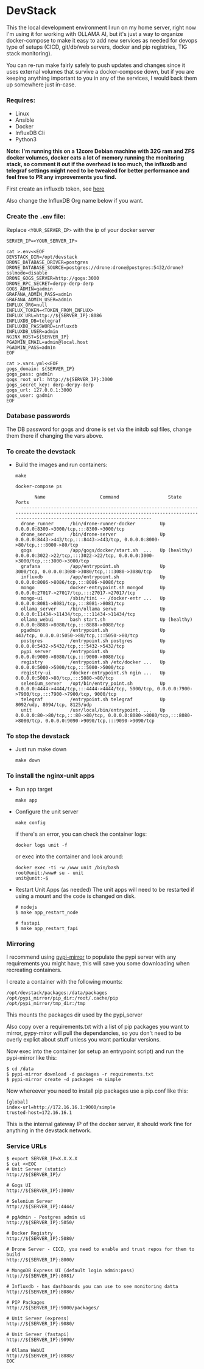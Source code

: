 DevStack
========

This the local development environment I run on my home server, right now I'm using it for working with OLLAMA AI, but it's just a way to organize docker-compose to make it easy to add new services as needed for devops type of setups (CICD, git/db/web servers, docker and pip registries, TIG stack monitoring).

You can re-run make fairly safely to push updates and changes since it uses external volumes that survive a docker-compose down, but if you are keeping anything important to you in any of the services, I would back them up somewhere just in-case.

### Requires:
* Linux
* Ansible
* Docker
* InfluxDB Cli
* Python3

**Note: I'm running this on a 12core Debian machine with 32G ram and ZFS docker volumes, docker eats a lot of memory running the monitoring stack, so comment it out if the overhead is too much, the influxdb and telegraf settings might need to be tweaked for better performance and feel free to PR any improvements you find.**

First create an influxdb token, see [here](https://docs.influxdata.com/influxdb/cloud/reference/cli/influx/auth/create/)

Also change the InfluxDB Org name below if you want.

### Create the `.env` file:
Replace `<YOUR_SERVER_IP>` with the ip of your docker server

```
SERVER_IP=<YOUR_SERVER_IP>

cat >.env<<EOF
DEVSTACK_DIR=/opt/devstack
DRONE_DATABASE_DRIVER=postgres
DRONE_DATABASE_SOURCE=postgres://drone:drone@postgres:5432/drone?sslmode=disable
DRONE_GOGS_SERVER=http://gogs:3000
DRONE_RPC_SECRET=derpy-derp-derp
GOGS_ADMIN=gadmin
GRAFANA_ADMIN_PASS=adm1n
GRAFANA_ADMIN_USER=admin
INFLUX_ORG=null
INFLUX_TOKEN=<TOKEN_FROM_INFLUX>
INFLUX_URL=http://${SERVER_IP}:8086
INFLUXDB_DB=telegraf
INFLUXDB_PASSWORD=influxdb
INFLUXDB_USER=admin
NGINX_HOST=${SERVER_IP}
PGADMIN_EMAIL=admin@local.host
PGADMIN_PASS=adm1n
EOF

cat >.vars.yml<<EOF
gogs_domain: ${SERVER_IP}
gogs_pass: gadm1n
gogs_root_url: http://${SERVER_IP}:3000
gogs_secret_key: derp-derpy-derp
gogs_url: 127.0.0.1:3000
gogs_user: gadmin
EOF
```


### Database passwords
The DB password for gogs and drone is set via the initdb sql files, change them there if changing the vars above.


### To create the devstack
* Build the images and run containers:
  ```
  make

  docker-compose ps

         Name                    Command                  State                                                              Ports
    --------------------------------------------------------------------------------------------------------------------------------------------------------------------------------------
    drone_runner      /bin/drone-runner-docker         Up             0.0.0.0:8300->3000/tcp,:::8300->3000/tcp
    drone_server      /bin/drone-server                Up             0.0.0.0:8443->443/tcp,:::8443->443/tcp, 0.0.0.0:8000->80/tcp,:::8000->80/tcp
    gogs              /app/gogs/docker/start.sh  ...   Up (healthy)   0.0.0.0:3022->22/tcp,:::3022->22/tcp, 0.0.0.0:3000->3000/tcp,:::3000->3000/tcp
    grafana           /app/entrypoint.sh               Up             3000/tcp, 0.0.0.0:3080->3080/tcp,:::3080->3080/tcp
    influxdb          /app/entrypoint.sh               Up             0.0.0.0:8086->8086/tcp,:::8086->8086/tcp
    mongo             docker-entrypoint.sh mongod      Up             0.0.0.0:27017->27017/tcp,:::27017->27017/tcp
    mongo-ui          /sbin/tini -- /docker-entr ...   Up             0.0.0.0:8081->8081/tcp,:::8081->8081/tcp
    ollama_server     /bin/ollama serve                Up             0.0.0.0:11434->11434/tcp,:::11434->11434/tcp
    ollama_webui      bash start.sh                    Up (healthy)   0.0.0.0:8888->8080/tcp,:::8888->8080/tcp
    pgadmin           /entrypoint.sh                   Up             443/tcp, 0.0.0.0:5050->80/tcp,:::5050->80/tcp
    postgres          /entrypoint.sh postgres          Up             0.0.0.0:5432->5432/tcp,:::5432->5432/tcp
    pypi_server       /entrypoint.sh                   Up             0.0.0.0:9000->8080/tcp,:::9000->8080/tcp
    registry          /entrypoint.sh /etc/docker ...   Up             0.0.0.0:5000->5000/tcp,:::5000->5000/tcp
    registry-ui       /docker-entrypoint.sh ngin ...   Up             0.0.0.0:5080->80/tcp,:::5080->80/tcp
    selenium_server   /opt/bin/entry_point.sh          Up             0.0.0.0:4444->4444/tcp,:::4444->4444/tcp, 5900/tcp, 0.0.0.0:7900->7900/tcp,:::7900->7900/tcp, 9000/tcp
    telegraf          /entrypoint.sh telegraf          Up             8092/udp, 8094/tcp, 8125/udp
    unit              /usr/local/bin/entrypoint. ...   Up             0.0.0.0:80->80/tcp,:::80->80/tcp, 0.0.0.0:8080->8080/tcp,:::8080->8080/tcp, 0.0.0.0:9090->9090/tcp,:::9090->9090/tcp
  ```

### To stop the devstack
* Just run make down
  ```
  make down
  ```

### To install the nginx-unit apps
* Run app target
  ```
  make app
  ```

* Configure the unit server
  ```
  make config
  ```
  if there's an error, you can check the container logs:
  ```
  docker logs unit -f
  ```
  or exec into the container and look around:
  ```
  docker exec -ti -w /www unit /bin/bash
  root@unit:/www# su - unit
  unit@unit:~$
  ```

* Restart Unit Apps (as needed)
  The unit apps will need to be restarted if using a mount and the code is changed on disk.
  ```
  # nodejs
  $ make app_restart_node

  # fastapi
  $ make app_restart_fapi
  ```


### Mirroring
I recommend using [pypi-mirror](https://github.com/koaps/pypi-mirror) to populate the pypi server with any requirements you might have, this will save you some downloading when recreating containers.

I create a container with the following mounts:
```
/opt/devstack/packages:/data/packages
/opt/pypi_mirror/pip_dir:/root/.cache/pip
/opt/pypi_mirror/tmp_dir:/tmp
```
This mounts the packages dir used by the pypi_server

Also copy over a requirements.txt with a list of pip packages you want to mirror, pypy-miror will pull the dependancies, so you don't need to be overly explict about stuff unless you want particular versions.

Now exec into the container (or setup an entrypoint script) and run the pypi-mirror like this:
```
$ cd /data
$ pypi-mirror download -d packages -r requirements.txt
$ pypi-mirror create -d packages -m simple
```

Now whereever you need to install pip packages use a pip.conf like this:
```
[global]
index-url=http://172.16.16.1:9000/simple
trusted-host=172.16.16.1
```
This is the internal gateway IP of the docker server, it should work fine for anything in the devstack network.

### Service URLs
```
$ export SERVER_IP=X.X.X.X
$ cat <<EOC
# Unit Server (static)
http://${SERVER_IP}/

# Gogs UI
http://${SERVER_IP}:3000/

# Selenium Server
http://${SERVER_IP}:4444/

# pgAdmin - Postgres admin ui
http://${SERVER_IP}:5050/

# Docker Registry
http://${SERVER_IP}:5080/

# Drone Server - CICD, you need to enable and trust repos for them to build
http://${SERVER_IP}:8000/

# MongoDB Express UI (default login admin:pass)
http://${SERVER_IP}:8081/

# Influxdb - has dashboards you can use to see monitoring datta
http://${SERVER_IP}:8086/

# PIP Packages
http://${SERVER_IP}:9000/packages/

# Unit Server (express)
http://${SERVER_IP}:9080/

# Unit Server (fastapi)
http://${SERVER_IP}:9090/

# Ollama WebUI
http://${SERVER_IP}:8888/
EOC
```
